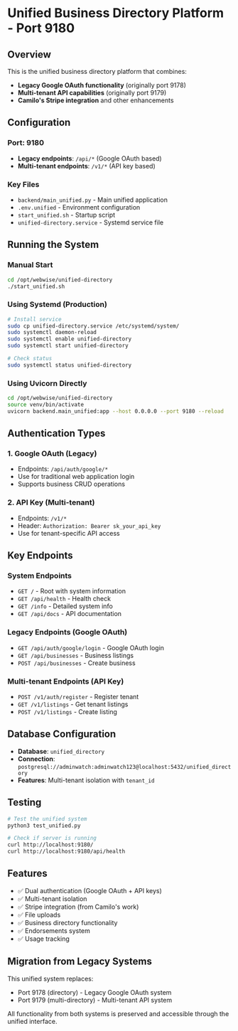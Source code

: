 # Unified Business Directory Platform - Port 9180

## Overview
This is the unified business directory platform that combines:
- **Legacy Google OAuth functionality** (originally port 9178)
- **Multi-tenant API capabilities** (originally port 9179)
- **Camilo's Stripe integration** and other enhancements

## Configuration

### Port: 9180
- **Legacy endpoints**: `/api/*` (Google OAuth based)
- **Multi-tenant endpoints**: `/v1/*` (API key based)

### Key Files
- `backend/main_unified.py` - Main unified application
- `.env.unified` - Environment configuration
- `start_unified.sh` - Startup script
- `unified-directory.service` - Systemd service file

## Running the System

### Manual Start
```bash
cd /opt/webwise/unified-directory
./start_unified.sh
```

### Using Systemd (Production)
```bash
# Install service
sudo cp unified-directory.service /etc/systemd/system/
sudo systemctl daemon-reload
sudo systemctl enable unified-directory
sudo systemctl start unified-directory

# Check status
sudo systemctl status unified-directory
```

### Using Uvicorn Directly
```bash
cd /opt/webwise/unified-directory
source venv/bin/activate
uvicorn backend.main_unified:app --host 0.0.0.0 --port 9180 --reload
```

## Authentication Types

### 1. Google OAuth (Legacy)
- Endpoints: `/api/auth/google/*`
- Use for traditional web application login
- Supports business CRUD operations

### 2. API Key (Multi-tenant)
- Endpoints: `/v1/*`
- Header: `Authorization: Bearer sk_your_api_key`
- Use for tenant-specific API access

## Key Endpoints

### System Endpoints
- `GET /` - Root with system information
- `GET /api/health` - Health check
- `GET /info` - Detailed system info
- `GET /api/docs` - API documentation

### Legacy Endpoints (Google OAuth)
- `GET /api/auth/google/login` - Google OAuth login
- `GET /api/businesses` - Business listings
- `POST /api/businesses` - Create business

### Multi-tenant Endpoints (API Key)
- `POST /v1/auth/register` - Register tenant
- `GET /v1/listings` - Get tenant listings
- `POST /v1/listings` - Create listing

## Database Configuration
- **Database**: `unified_directory`
- **Connection**: `postgresql://adminwatch:adminwatch123@localhost:5432/unified_directory`
- **Features**: Multi-tenant isolation with `tenant_id`

## Testing
```bash
# Test the unified system
python3 test_unified.py

# Check if server is running
curl http://localhost:9180/
curl http://localhost:9180/api/health
```

## Features
- ✅ Dual authentication (Google OAuth + API keys)
- ✅ Multi-tenant isolation
- ✅ Stripe integration (from Camilo's work)
- ✅ File uploads
- ✅ Business directory functionality
- ✅ Endorsements system
- ✅ Usage tracking

## Migration from Legacy Systems
This unified system replaces:
- Port 9178 (directory) - Legacy Google OAuth system
- Port 9179 (multi-directory) - Multi-tenant API system

All functionality from both systems is preserved and accessible through the unified interface.